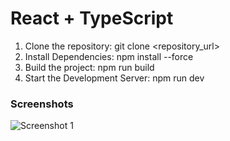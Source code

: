 # React + TypeScript

1. Clone the repository:
    git clone <repository_url>
2. Install Dependencies:
    npm install --force
3. Build the project:
    npm run build
4. Start the Development Server:
    npm run dev

### Screenshots

![Screenshot 1](./assets/project.png)
